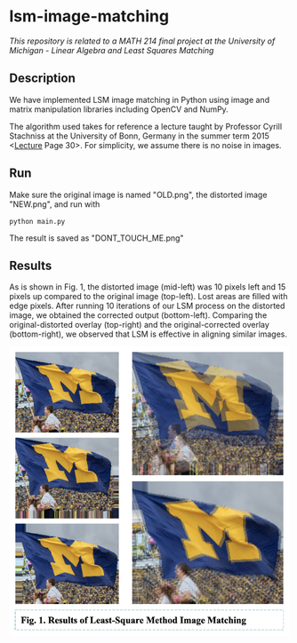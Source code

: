# lsm-image-matching
*This repository is related to a MATH 214 final project at the University of Michigan - Linear Algebra and Least Squares Matching*

## Description
We have implemented LSM image matching in Python using image and matrix manipulation libraries including OpenCV and NumPy. 

The algorithm used takes for reference a lecture taught by Professor Cyrill Stachniss at the University of Bonn, Germany in the summer term 2015 <[Lecture](https://www.youtube.com/watch?v=JI4QhY8YXAI) Page 30>. For simplicity, we assume there is no noise in images.

## Run
Make sure the original image is named "OLD.png", the distorted image "NEW.png", and run with
```
python main.py
```
The result is saved as "DONT_TOUCH_ME.png"

## Results
As is shown in Fig. 1, the distorted image (mid-left) was 10 pixels left and 15 pixels up compared to the original image (top-left). Lost areas are filled with edge pixels. After running 10 iterations of our LSM process on the distorted image, we obtained the corrected output (bottom-left). Comparing the original-distorted overlay (top-right) and the original-corrected overlay (bottom-right), we observed that LSM is effective in aligning similar images.

![demo img](https://github.com/xiaofuhu/lsm-image-matching/blob/master/demo.png)
